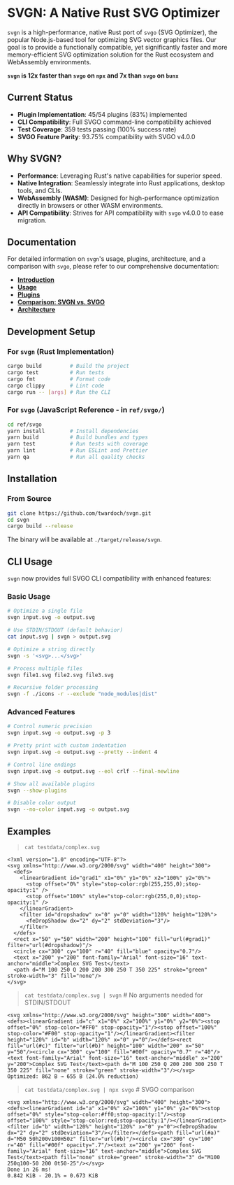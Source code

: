# SVGN: A Native Rust SVG Optimizer

`svgn` is a high-performance, native Rust port of `svgo` (SVG Optimizer), the popular Node.js-based tool for optimizing SVG vector graphics files. Our goal is to provide a functionally compatible, yet significantly faster and more memory-efficient SVG optimization solution for the Rust ecosystem and WebAssembly environments.

**`svgn` is 12x faster than `svgo` on `npx` and 7x than `svgo` on `bunx`**

## Current Status

- **Plugin Implementation**: 45/54 plugins (83%) implemented
- **CLI Compatibility**: Full SVGO command-line compatibility achieved
- **Test Coverage**: 359 tests passing (100% success rate)
- **SVGO Feature Parity**: 93.75% compatibility with SVGO v4.0.0

## Why SVGN?

- **Performance**: Leveraging Rust's native capabilities for superior speed.
- **Native Integration**: Seamlessly integrate into Rust applications, desktop tools, and CLIs.
- **WebAssembly (WASM)**: Designed for high-performance optimization directly in browsers or other WASM environments.
- **API Compatibility**: Strives for API compatibility with `svgo` v4.0.0 to ease migration.

## Documentation

For detailed information on `svgn`'s usage, plugins, architecture, and a comparison with `svgo`, please refer to our comprehensive documentation:

- [**Introduction**](https://twardoch.github.io/svgn/)
- [**Usage**](https://twardoch.github.io/svgn/usage.html)
- [**Plugins**](https://twardoch.github.io/svgn/plugins.html)
- [**Comparison: SVGN vs. SVGO**](https://twardoch.github.io/svgn/comparison.html)
- [**Architecture**](https://twardoch.github.io/svgn/architecture.html)

## Development Setup

### For `svgn` (Rust Implementation)

```bash
cargo build         # Build the project
cargo test          # Run tests
cargo fmt           # Format code
cargo clippy        # Lint code
cargo run -- [args] # Run the CLI
```

### For `svgo` (JavaScript Reference - in `ref/svgo/`)

```bash
cd ref/svgo
yarn install        # Install dependencies
yarn build          # Build bundles and types
yarn test           # Run tests with coverage
yarn lint           # Run ESLint and Prettier
yarn qa             # Run all quality checks
```

## Installation

### From Source

```bash
git clone https://github.com/twardoch/svgn.git
cd svgn
cargo build --release
```

The binary will be available at `./target/release/svgn`.

## CLI Usage

`svgn` now provides full SVGO CLI compatibility with enhanced features:

### Basic Usage

```bash
# Optimize a single file
svgn input.svg -o output.svg

# Use STDIN/STDOUT (default behavior)
cat input.svg | svgn > output.svg

# Optimize a string directly
svgn -s '<svg>...</svg>'

# Process multiple files
svgn file1.svg file2.svg file3.svg

# Recursive folder processing
svgn -f ./icons -r --exclude "node_modules|dist"
```

### Advanced Features

```bash
# Control numeric precision
svgn input.svg -o output.svg -p 3

# Pretty print with custom indentation
svgn input.svg -o output.svg --pretty --indent 4

# Control line endings
svgn input.svg -o output.svg --eol crlf --final-newline

# Show all available plugins
svgn --show-plugins

# Disable color output
svgn --no-color input.svg -o output.svg
```

## Examples

> `cat testdata/complex.svg`

```
<?xml version="1.0" encoding="UTF-8"?>
<svg xmlns="http://www.w3.org/2000/svg" width="400" height="300">
  <defs>
    <linearGradient id="grad1" x1="0%" y1="0%" x2="100%" y2="0%">
      <stop offset="0%" style="stop-color:rgb(255,255,0);stop-opacity:1" />
      <stop offset="100%" style="stop-color:rgb(255,0,0);stop-opacity:1" />
    </linearGradient>
    <filter id="dropshadow" x="0" y="0" width="120%" height="120%">
      <feDropShadow dx="2" dy="2" stdDeviation="3"/>
    </filter>
  </defs>
  <rect x="50" y="50" width="200" height="100" fill="url(#grad1)" filter="url(#dropshadow)"/>
  <circle cx="300" cy="100" r="40" fill="blue" opacity="0.7"/>
  <text x="200" y="200" font-family="Arial" font-size="16" text-anchor="middle">Complex SVG Test</text>
  <path d="M 100 250 Q 200 200 300 250 T 350 225" stroke="green" stroke-width="3" fill="none"/>
</svg>
```

> `cat testdata/complex.svg | svgn` # No arguments needed for STDIN/STDOUT

```
<svg xmlns="http://www.w3.org/2000/svg" height="300" width="400"><defs><linearGradient id="c" x1="0%" x2="100%" y1="0%" y2="0%"><stop offset="0%" stop-color="#FF0" stop-opacity="1"/><stop offset="100%" stop-color="#F00" stop-opacity="1"/></linearGradient><filter height="120%" id="b" width="120%" x="0" y="0"/></defs><rect fill="url(#c)" filter="url(#b)" height="100" width="200" x="50" y="50"/><circle cx="300" cy="100" fill="#00f" opacity="0.7" r="40"/><text font-family="Arial" font-size="16" text-anchor="middle" x="200" y="200">Complex SVG Test</text><path d="M 100 250 Q 200 200 300 250 T 350 225" fill="none" stroke="green" stroke-width="3"/></svg>
Optimized: 862 B → 655 B (24.0% reduction)
```

> `cat testdata/complex.svg | npx svgo` # SVGO comparison

```
<svg xmlns="http://www.w3.org/2000/svg" width="400" height="300"><defs><linearGradient id="a" x1="0%" x2="100%" y1="0%" y2="0%"><stop offset="0%" style="stop-color:#ff0;stop-opacity:1"/><stop offset="100%" style="stop-color:red;stop-opacity:1"/></linearGradient><filter id="b" width="120%" height="120%" x="0" y="0"><feDropShadow dx="2" dy="2" stdDeviation="3"/></filter></defs><path fill="url(#a)" d="M50 50h200v100H50z" filter="url(#b)"/><circle cx="300" cy="100" r="40" fill="#00f" opacity=".7"/><text x="200" y="200" font-family="Arial" font-size="16" text-anchor="middle">Complex SVG Test</text><path fill="none" stroke="green" stroke-width="3" d="M100 250q100-50 200 0t50-25"/></svg>
Done in 26 ms!
0.842 KiB - 20.1% = 0.673 KiB
```
